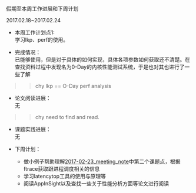 假期至本周工作进展和下周计划

2017.02.18~2017.02.24

- 本周工作计划点1:    
学习lkp、perf的使用。

- 完成情况：    
已能够使用，但是对于具体的如何实现，具体各项参数如何获取还不清楚。在查找资料过程中发现名为0-Day的内核性能测试系统，于是也对其也进行了一些了解    

 >> chy lkp == O-Day perf analysis
 
- 论文阅读进展：    
  无

>> chy need to find and read.

- 课题实践进展：    
  无

- 下周计划：    
  - 做小例子帮助理解[2017-02-23_meeting_note](https://github.com/openthos/research-analysis/blob/master/discuss-records/2017-02-23_meeting_note.md?winzoom=1)中第二个课题点，根据ftrace获取跟进程调度相关的信息    
  - 学习latencytop工具的使用与原理等
  - 阅读AppInSight以及查找一些关于性能分析方面等论文进行阅读


